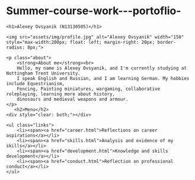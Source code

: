 # Summer-course-work---portoflio-

<!DOCTYPE html>
<html lang="en">
<head>
    <meta charset="UTF-8">
    <title>Alexey Ovsyanik (N13130505)</title>
    <meta name="viewport" content="width=device-width, initial-scale=1.0">
    <link rel="stylesheet" href="assets/css/main.css">
</head>
<body>

    <h1>Alexey Ovsyanik (N13130505)</h1>

    <img src="assets/img/profile.jpg" alt="Alexey Ovsyanik" width="150" style="max-width:200px; float: left; margin-right: 20px; border-radius: 8px;">

    <p class="about">
        <strong>About me</strong><br>
        Hello, my name is Alexey Ovsyanik, and I'm currently studying at Nottingham Trent University.
        I speak English and Russian, and I am learning German. My hobbies include Equestrianism,
        Fencing, Painting miniatures, wargaming, collaborative roleplaying, learning more about history,
        dinosaurs and medieval weapons and armour.
    </p>
       <h2>Menu</h2>
    <div style="clear: both;"></div>

    <ul class="links">
        <li><span><a href="career.html">Reflections on career aspirations</a></li>
        <li><span><a href="skills.html">Analysis and evidence of my skills</a></li>
        <li><span><a href="development.html">Knowledge and skills development</a></li>
        <li><span><a href="conduct.html">Reflection on professional conduct</a></li>
    </ul>
</body>
</html>
